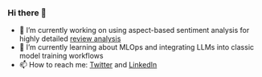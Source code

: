 ### Hi there 👋

- 🔭 I’m currently working on using aspect-based sentiment analysis for highly detailed [review analysis](https://teamq.de/blog/152/ai_reviews)
- 🌱 I’m currently learning about MLOps and integrating LLMs into classic model training workflows
- 📫 How to reach me: [Twitter](https://twitter.com/paul_simmering) and [LinkedIn](https://www.linkedin.com/in/paulsimmering/)
